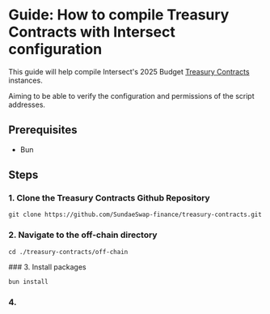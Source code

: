 # Guide: How to compile Treasury Contracts with Intersect configuration

This guide will help compile Intersect's 2025 Budget [Treasury Contracts](https://github.com/SundaeSwap-finance/treasury-contracts) instances.

Aiming to be able to verify the configuration and permissions of the script addresses.

## Prerequisites

- Bun

## Steps

### 1. Clone the Treasury Contracts Github Repository

```shell
git clone https://github.com/SundaeSwap-finance/treasury-contracts.git
```

### 2. Navigate to the off-chain directory

```shell
cd ./treasury-contracts/off-chain
```

### 3. Install packages

```shell
bun install
```

### 4. 